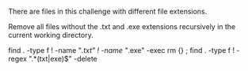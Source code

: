 There are files in this challenge with different file extensions.

Remove all files without the .txt and .exe extensions recursively in the current working directory.

find . -type f ! -name "*.txt" ! -name "*.exe" -exec rm {} \; 
find . -type f ! -regex ".*\(txt\|exe\)$" -delete